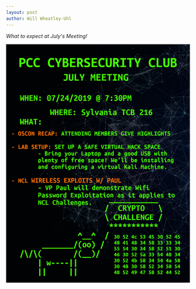 ```yaml
---
layout: post
author: Will Wheatley-Uhl
---
```


<em>What to expect at July's Meeting!</em>

![l33t H4x0Rz 0nLy!](/assets/images/07-24-19.jpg)<br>
